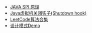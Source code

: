 

- [JAVA SPI 原理](study-java-spi)
- [Java虚拟机关闭钩子(Shutdown hook)](study-jvm-hook)
- [LeetCode算法合集](study-algorithm)
- [设计模式Demo](study-design-patterns)